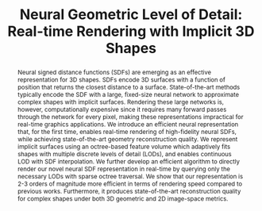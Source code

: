 ---
layout: pub
tag: research
image-dir: assets
permalink: /publications/nglod
featured: false
publication-date: 01-21

short-title: NGLOD
title: "Neural Geometric Level of Detail: Real-time Rendering with Implicit 3D Shapes"
format-title: "Neural Geometric Level of Detail:<br>Real-time Rendering with Implicit 3D Shapes"
authors:
    - name: Towaki Takikawa
      institution: NVIDIA & University of Toronto
      link: https://tovacinni.github.io/
      joint-first: True

    - name: Joey Litalien
      institution: NVIDIA & McGill University
      link: https://joeylitalien.github.io
      joint-first: True
      internship: True
      mgl-member: True

    - name: Kangxue Yin
      institution: NVIDIA
      link: https://kangxue.org/

    - name: Karsten Kreis
      institution: NVIDIA
      link: https://scholar.google.de/citations?user=rFd-DiAAAAAJ

    - name: Charles Loop
      institution: NVIDIA
      link: https://research.nvidia.com/person/charles-loop/

    - name: Derek Nowrouzezahrai
      institution: McGill University
      link: http://www.cim.mcgill.ca/~derek/
      mgl-member: True

    - name: Alec Jacobson
      institution: University of Toronto
      link: https://www.cs.toronto.edu/~jacobson/

    - name: Morgan McGuire
      institution: NVIDIA & McGill University
      link: https://casual-effects.com/

    - name: Sanja Fidler
      institution: NVIDIA, University of Toronto & Vector Institute
      link: https://www.cs.toronto.edu/~fidler/

journal: Computer Vision and Pattern Recognition
journal-note: CVPR
location:
  city: Nashville
  country: USA
  continent: Remote
spotlight-note: Oral
internship-note: Work done during an internship at NVIDIA AI Labs <i class="bi bi-nvidia"></i>
award-note:

volume: 
number: 
article-no: 
doi:
month: January
year: 2021

thumbnail: 2021-litalien-nglod/nglod-thumb.png
thumbnail-video: 2021-litalien-nglod/nglod-thumb.mp4
teaser: 2021-litalien-nglod/nglod-teaser.png
teaser-caption: |
  We are able to fit shapes of varying complexity, style, scale, with consistently good quality, while being able to leverage the geometry for shading, ambient occlusion, and even shadows with secondary rays.

abstract: |
  Neural signed distance functions (SDFs) are emerging as an effective representation for 3D shapes. SDFs encode 3D surfaces with a function of position that returns the closest distance to a surface. State-of-the-art methods typically encode the SDF with a large, fixed-size neural network to approximate complex shapes with implicit surfaces. Rendering these large networks is, however, computationally expensive since it requires many forward passes through the network for every pixel, making these representations impractical for real-time graphics applications. We introduce an efficient neural representation that, for the first time, enables real-time rendering of high-fidelity neural SDFs, while achieving state-of-the-art geometry reconstruction quality. We represent implicit surfaces using an octree-based feature volume which adaptively fits shapes with multiple discrete levels of detail (LODs), and enables continuous LOD with SDF interpolation. We further develop an efficient algorithm to directly render our novel neural SDF representation in real-time by querying only the necessary LODs with sparse octree traversal. We show that our representation is 2-3 orders of magnitude more efficient in terms of rendering speed compared to previous works. Furthermore, it produces state-of-the-art reconstruction quality for complex shapes under both 3D geometric and 2D image-space metrics.

acknowledgements: We would like to thank
    <a href="https://scholar.google.com/citations?user=PDvW5o4AAAAJ&hl=en">Jean-Francois Lafleche</a>,
    <a href="https://www.petershirley.com/">Peter Shirley</a>,
    <a href="https://kevincxie.github.io/">Kevin Xie</a>,
    <a href="http://granskog.xyz/">Jonathan Granskog</a>,
    <a href="https://research.nvidia.com/person/alex-evans">Alex Evans</a>, and
    <a href="https://www.linkedin.com/in/alexbie98">Alex Bie</a> at NVIDIA for interesting discussions throughout the project.
    We also thank
    <a href="https://www.petershirley.com/">Peter Shirley</a>,
    <a href="https://research.nvidia.com/person/zander-majercik">Alexander Majercik</a>,
    <a href="https://research.nvidia.com/person/jacob-munkberg">Jacob Munkberg</a>,
    <a href="https://luebke.us/">David Luebke</a>,
    <a href="https://scholar.google.com/citations?user=VVIAoY0AAAAJ&hl=en">Jonah Philion</a> and
    <a href="http://www.cs.toronto.edu/~jungao/">Jun Gao</a> for their help with paper editing.

downloads:
    published: True
    paper:
        - file: /pubs/nglod/nglod.pdf
          size: 6.2MB
    arxiv:
        url: https://arxiv.org/abs/2101.10994
    main:
        url: https://nv-tlabs.github.io/nglod/
    publisher:
        url: https://openaccess.thecvf.com/content/CVPR2021/html/Takikawa_Neural_Geometric_Level_of_Detail_Real-Time_Rendering_With_Implicit_3D_CVPR_2021_paper.html
    supplementary:
    slides:
    videos:
        - url: https://www.youtube.com/watch?v=0cJZn_hV2Ms
          type: Youtube
          size:
          venue: CVPR Talk
        - url: https://www.youtube.com/watch?v=Pi7W6XrFtMs
          type: Youtube
          size:
          venue: Toronto Geometry Colloquium
    video-embed: https://www.youtube.com/embed/0cJZn_hV2Ms
    code:
        published: True
        file:
        size:
        url: https://github.com/nv-tlabs/nglod

tex: |
    @article{takikawa2021nglod,
        title = {Neural Geometric Level of Detail: Real-time Rendering with Implicit {3D} Shapes},
        author = {Towaki Takikawa and
                  Joey Litalien and
                  Kangxue Yin and
                  Karsten Kreis and
                  Charles Loop and
                  Derek Nowrouzezahrai and
                  Alec Jacobson and
                  Morgan McGuire and
                  Sanja Fidler},
        year = {2021},
        journal = {Proceedings of the IEEE/CVF Conference on Computer Vision and Pattern Recognition (CVPR)}
    }
---
